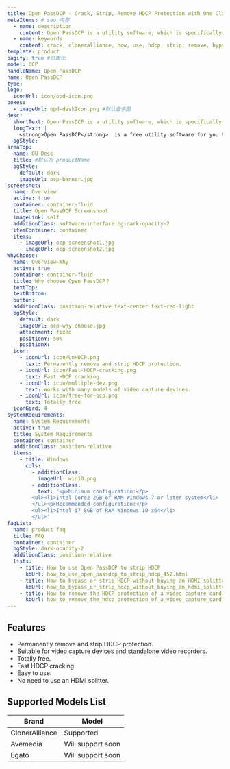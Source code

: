 ```yaml
---
title: Open PassDCP - Crack, Strip, Remove HDCP Protection with One Click!
metaItems: # seo 内容
  - name: description
    content: Open PassDCP is a utility software, which is specifically strip or remove the HDCP protection from the various video capture devices or video recorders.
  - name: keywords
    content: crack, cloneralliance, how, use, hdcp, strip, remove, bypass, hdmi, open, passdcp
template: product
pagify: true #页面化
model: OCP
handleName: Open PassDCP 
name: Open PassDCP
type: 
logo:
  iconUrl: icon/opd-icon.png
boxes:
  - imageUrl: opd-deskIcon.png #默认盒子图
desc:
  shortText: Open PassDCP is a utility software, which is specifically strip or remove the HDCP protection from the various video capture devices or video recorders.
  longText: |
    <strong>Open PassDCP</strong>  is a free utility software for you to crack various video capture devices or video recorders and strip the HDCP protection from the devices, allowing the devices to bypass the HDCP protection and record the videos. It supports a variety of brands of video capture devices and standalone video recorders, easy to use and completely free. Up to now, Open PassDCP has supported to crack ClonerAlliance products and remove HDCP protection from them. With the development of the next version, Open PassDCP will support more brands and manufacturers.
  bgStyle: 
areaTop:
  name: OU Desc
  title: #默认为 productName
  bgStyle: 
    default: dark
    imageUrl: ocp-banner.jpg 
screenshot:
  name: Overview
  active: true
  container: container-fluid
  title: Open PassDCP Screenshoot
  imageLink: self
  additionClass: software-interface bg-dark-opacity-2
  itemContainer: container
  items:
    - imageUrl: ocp-screenshot1.jpg
    - imageUrl: ocp-screenshot2.jpg
WhyChoose:
  name: Overview-Why
  active: true
  container: container-fluid
  title: Why choose Open PassDCP？
  textTop: 
  textBottom: 
  button:
  additionClass: position-relative text-center text-red-light
  bgStyle: 
    default: dark
    imageUrl: ocp-why-choose.jpg
    attachment: fixed
    positionY: 50%
    positionX:
  icon:
    - iconUrl: icon/UnHDCP.png
      text: Permanently remove and strip HDCP protection.
    - iconUrl: icon/Fast-HDCP-cracking.png
      text: Fast HDCP cracking.
    - iconUrl: icon/multiple-dev.png
      text: Works with many models of video capture devices.
    - iconUrl: icon/free-for-ocp.png
      text: Totally free     
  iconGird: 4 
systemRequirements:
  name: System Requirements 
  active: true
  title: System Requirements
  container: container
  additionClass: position-relative
  items:
    - title: Windows
      cols:
        - additionClass: 
          imageUrl: win10.png
        - additionClass:
          text: '<p>Minimum configuration:</p>
        <ul><li>Intel Core2 2GB of RAM Windows 7 or later system</li>
        </ul><p>Recommended configuration:</p>
        <ul><li>Intel i7 8GB of RAM Windows 10 x64</li>
        </ul>'   
faqList:
  name: product faq
  title: FAQ
  container: container
  bgStyle: dark-opacity-2
  additionClass: position-relative
  lists:
    - title: How to use Open PassDCP to strip HDCP
      kbUrl: how_to_use_open_passdcp_to_strip_hdcp_452.html
    - title: How to bypass or strip HDCP without buying an HDMI splitter to remove HDCP
      kbUrl: how_to_bypass_or_strip_hdcp_without_buying_an_hdmi_splitter_to_remove_hdcp_451.html
    - title: How to remove the HDCP protection of a video capture card
      kbUrl: how_to_remove_the_hdcp_protection_of_a_video_capture_card_455.html      
---
```


## Features

*   Permanently remove and strip HDCP protection.
*   Suitable for video capture devices and standalone video recorders.
*   Totally free.
*   Fast HDCP cracking.
*   Easy to use.
*   No need to use an HDMI splitter.

## Supported Models List


| Brand          | Model             |
| -----          | ---------         | 
| ClonerAlliance | Supported         | 
| Avemedia       | Will support soon | 
| Egato          | Will support soon | 